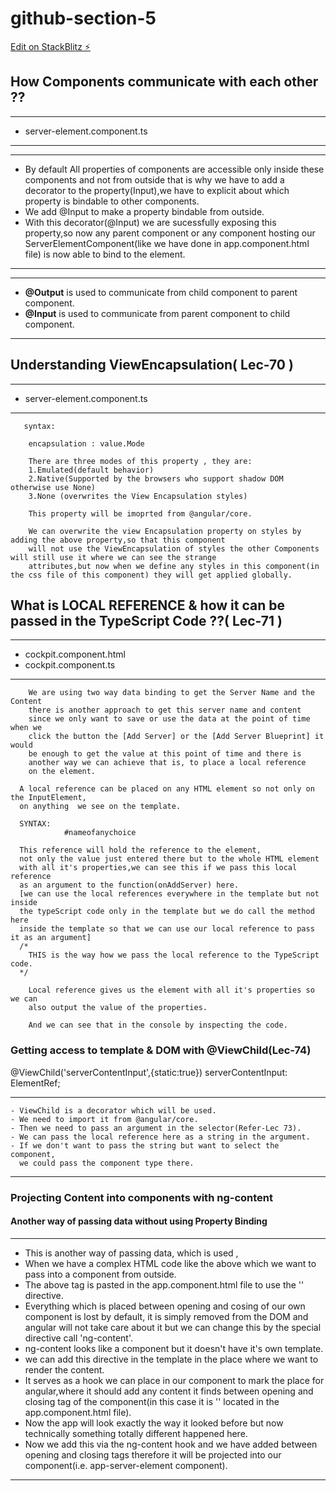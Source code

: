 # github-section-5

[Edit on StackBlitz ⚡️](https://stackblitz.com/edit/github-section-5)

## How Components communicate with each other ??
  ***
  - server-element.component.ts
  ***
  ***
  - By default All properties of components are accessible only inside these components and not from outside
    that is why we have to add a decorator to the property(Input),we have to explicit about which property 
    is bindable to other components.
  - We add @Input to make a property bindable from outside.
  - With this decorator(@Input) we are sucessfully exposing this property,so now any
    parent component or any component hosting our ServerElementComponent(like we
    have done in app.component.html file) is now able to bind to the element.
  ***
  ***
  - **@Output** is used to communicate from child component to parent component.
  - **@Input** is used to communicate from parent component to child component.
  ***
## Understanding ViewEncapsulation( Lec-70 )
  ***
  - server-element.component.ts
  ***
```
   syntax:
    
    encapsulation : value.Mode

    There are three modes of this property , they are:  
    1.Emulated(default behavior)
    2.Native(Supported by the browsers who support shadow DOM otherwise use None)
    3.None (overwrites the View Encapsulation styles)

    This property will be imoprted from @angular/core.
    
    We can overwrite the view Encapsulation property on styles by adding the above property,so that this component
    will not use the ViewEncapsulation of styles the other Components will still use it where we can see the strange 
    attributes,but now when we define any styles in this component(in the css file of this component) they will get applied globally.   
```
## What is LOCAL REFERENCE & how it can be passed in the TypeScript Code ??( Lec-71 )
  ***
  - cockpit.component.html
  - cockpit.component.ts
  ***
```
    We are using two way data binding to get the Server Name and the Content 
    there is another approach to get this server name and content
    since we only want to save or use the data at the point of time when we 
    click the button the [Add Server] or the [Add Server Blueprint] it would
    be enough to get the value at this point of time and there is
    another way we can achieve that is, to place a local reference 
    on the element.
```
```
  A local reference can be placed on any HTML element so not only on the InputElement, 
  on anything  we see on the template.
  
  SYNTAX: 
            #nameofanychoice
  
  This reference will hold the reference to the element, 
  not only the value just entered there but to the whole HTML element
  with all it's properties,we can see this if we pass this local reference 
  as an argument to the function(onAddServer) here.
  [we can use the local references everywhere in the template but not inside 
  the typeScript code only in the template but we do call the method here 
  inside the template so that we can use our local reference to pass it as an argument]
  /*
    THIS is the way how we pass the local reference to the TypeScript code.
  */
```
```
    Local reference gives us the element with all it's properties so we can 
    also output the value of the properties.

    And we can see that in the console by inspecting the code.
```
### Getting access to template & DOM with @ViewChild(Lec-74)
  @ViewChild('serverContentInput',{static:true}) serverContentInput: ElementRef;
  ***
    - ViewChild is a decorator which will be used.
    - We need to import it from @angular/core.
    - Then we need to pass an argument in the selector(Refer-Lec 73).
    - We can pass the local reference here as a string in the argument.
    - If we don't want to pass the string but want to select the component,
      we could pass the component type there. 
   ***
### Projecting Content  into components with ng-content
#### Another way of passing data without using Property Binding

*** 
  - This is another way of passing data, which is used ,
  - When we have a complex HTML code like the above which we want to pass into a component from outside.
  - The above tag is pasted in the app.component.html file to use the '<ng-content></ng-content>' directive.
  - Everything which is placed between opening and cosing of our own component is lost by default, it is 
      simply removed from the DOM and angular will not take care about it but we can change this by the special
      directive call 'ng-content'.
  - ng-content looks like a component but it doesn't have it's own template.
  - we can add this directive in the template in the place where we want to render the content.
  - It serves as a hook we can place in our component to mark the place for angular,where it should 
      add any content it finds between opening and closing tag of the component(in this case it is 
      '<app-server-element></app-server-element>' located in the app.component.html file).
  - Now the app will look exactly the way it looked before but now technically something totally different happened
      here.
  - Now we add this via the ng-content hook and we have added between opening and closing tags therefore
      it will be projected into our component(i.e. app-server-element component).
    
***